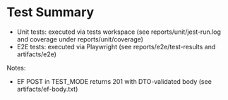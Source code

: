 # Test Summary

- Unit tests: executed via tests workspace (see reports/unit/jest-run.log and coverage under reports/unit/coverage)
- E2E tests: executed via Playwright (see reports/e2e/test-results and artifacts/e2e)

Notes:
- EF POST in TEST_MODE returns 201 with DTO-validated body (see artifacts/ef-body.txt)
